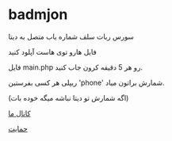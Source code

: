 # badmjon


 سورس ربات سلف شماره یاب متصل به دیتا


فایل هارو توی هاست آپلود کنید 


فایل main.php رو هر 5 دقیقه کرون جاب کنید.



ریپلی هر کسی بفرستین 'phone' شمارش براتون میاد.



(اگه شمارش تو دیتا نباشه میگه خوده بات)



[کانال ما](https://t.me/tm_err0r)



[حمایت](https://idpay.ir/errorapps)
